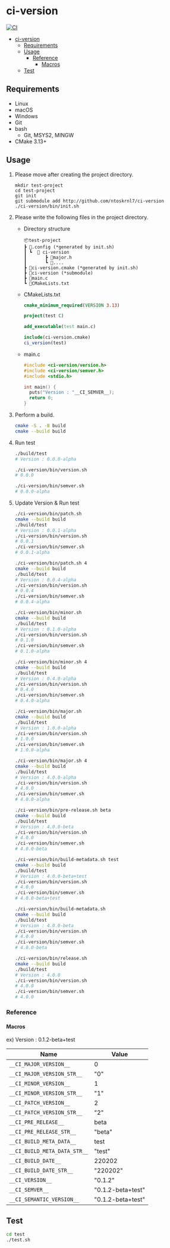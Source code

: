 # ci-version

[![CI](https://github.com/ntoskrnl7/ci-version/actions/workflows/main.yml/badge.svg)](https://github.com/ntoskrnl7/ci-version/actions/workflows/main.yml)

- [ci-version](#ci-version)
  - [Requirements](#requirements)
  - [Usage](#usage)
    - [Reference](#reference)
      - [Macros](#macros)
  - [Test](#test)

## Requirements

- Linux
- macOS
- Windows
- Git
- bash
  - Git, MSYS2, MINGW
- CMake 3.13+

## Usage

1. Please move after creating the project directory.

    ```batch
    mkdir test-project
    cd test-project
    git init
    git submodule add http://github.com/ntoskrnl7/ci-version
    ./ci-version/bin/init.sh
    ```

2. Please write the following files in the project directory.
 
   * Directory structure

      ```tree
      📦test-project
      ┣ 📂.config (*generated by init.sh)
      ┃ ┗  📂 ci-version
      ┃       ┣ 📜major.h
      ┃       ┗ 📜....
      ┣ 📜ci-version.cmake (*generated by init.sh)
      ┣ 📂ci-version (*submodule)
      ┣ 📜main.c
      ┗ 📜CMakeLists.txt
      ```

   * CMakeLists.txt

     ```CMake
     cmake_minimum_required(VERSION 3.13)

     project(test C)

     add_executable(test main.c)

     include(ci-version.cmake)
     ci_version(test)
     ```
   *  main.c

      ```C
      #include <ci-version/version.h>
      #include <ci-version/semver.h>
      #include <stdio.h>

      int main() {
        puts("Version : "__CI_SEMVER__);
        return 0;
      }
      ```
3. Perform a build.

   ```bash
   cmake -S . -B build
   cmake --build build
   ```

4. Run test

    ```bash
    ./build/test
    # Version : 0.0.0-alpha

    ./ci-version/bin/version.sh
    # 0.0.0

    ./ci-version/bin/semver.sh
    # 0.0.0-alpha
    ```

5. Update Version & Run test

    ```bash
    ./ci-version/bin/patch.sh
    cmake --build build
    ./build/test
    # Version : 0.0.1-alpha
    ./ci-version/bin/version.sh
    # 0.0.1
    ./ci-version/bin/semver.sh
    # 0.0.1-alpha

    ./ci-version/bin/patch.sh 4
    cmake --build build
    ./build/test
    # Version : 0.0.4-alpha
    ./ci-version/bin/version.sh
    # 0.0.4
    ./ci-version/bin/semver.sh
    # 0.0.4-alpha

    ./ci-version/bin/minor.sh
    cmake --build build
    ./build/test
    # Version : 0.1.0-alpha
    ./ci-version/bin/version.sh
    # 0.1.0
    ./ci-version/bin/semver.sh
    # 0.1.0-alpha

    ./ci-version/bin/minor.sh 4
    cmake --build build
    ./build/test
    # Version : 0.4.0-alpha
    ./ci-version/bin/version.sh
    # 0.4.0
    ./ci-version/bin/semver.sh
    # 0.4.0-alpha

    ./ci-version/bin/major.sh
    cmake --build build
    ./build/test
    # Version : 1.0.0-alpha
    ./ci-version/bin/version.sh
    # 1.0.0
    ./ci-version/bin/semver.sh
    # 1.0.0-alpha

    ./ci-version/bin/major.sh 4
    cmake --build build
    ./build/test
    # Version : 4.0.0-alpha
    ./ci-version/bin/version.sh
    # 4.0.0
    ./ci-version/bin/semver.sh
    # 4.0.0-alpha

    ./ci-version/bin/pre-release.sh beta
    cmake --build build
    ./build/test
    # Version : 4.0.0-beta
    ./ci-version/bin/version.sh
    # 4.0.0
    ./ci-version/bin/semver.sh
    # 4.0.0-beta

    ./ci-version/bin/build-metadata.sh test
    cmake --build build
    ./build/test
    # Version : 4.0.0-beta+test
    ./ci-version/bin/version.sh
    # 4.0.0
    ./ci-version/bin/semver.sh
    # 4.0.0-beta+test

    ./ci-version/bin/build-metadata.sh
    cmake --build build
    ./build/test
    # Version : 4.0.0-beta
    ./ci-version/bin/version.sh
    # 4.0.0
    ./ci-version/bin/semver.sh
    # 4.0.0-beta

    ./ci-version/bin/release.sh
    cmake --build build
    ./build/test
    # Version : 4.0.0
    ./ci-version/bin/version.sh
    # 4.0.0
    ./ci-version/bin/semver.sh
    # 4.0.0
    ```

### Reference

#### Macros

ex) Version : 0.1.2-beta+test

| Name                         | Value |
| ---------------------------- | ------------------------ |
| `__CI_MAJOR_VERSION__`       | 0                        |
| `__CI_MAJOR_VERSION_STR__`   | "0"                      |
| `__CI_MINOR_VERSION__`       | 1                        |
| `__CI_MINOR_VERSION_STR__`   | "1"                      |
| `__CI_PATCH_VERSION__`       | 2                        |
| `__CI_PATCH_VERSION_STR__`   | "2"                      |
| `__CI_PRE_RELEASE__`         | beta                     |
| `__CI_PRE_RELEASE_STR__`     | "beta"                   |
| `__CI_BUILD_META_DATA__`     | test                     |
| `__CI_BUILD_META_DATA_STR__` | "test"                   |
| `__CI_BUILD_DATE__`          | 220202                   |
| `__CI_BUILD_DATE_STR__`      | "220202"                 |
| `__CI_VERSION__`             | "0.1.2"                  |
| `__CI_SEMVER__`              | "0.1.2-beta+test"        |
| `__CI_SEMANTIC_VERSION__`    | "0.1.2-beta+test"        |

## Test

```bash
cd test
./test.sh
````
